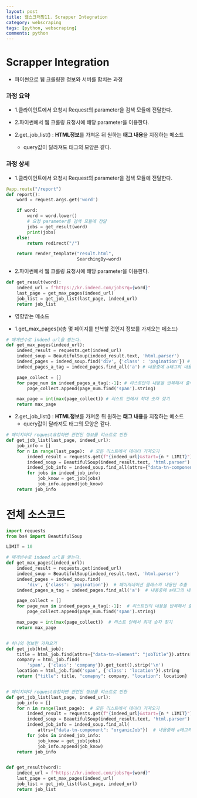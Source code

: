 ```yaml
---
layout: post
title: 웹스크래핑11. Scrapper Integration
category: webscraping
tags: [python, webscraping]
comments: python
---
```


# Scrapper Integration

- 파이썬으로 웹 크롤링한 정보와 서버를 합치는 과정

### 과정 요약

- 1.클라이언트에서 요청시 Request의 parameter을 검색 모듈에 전달한다.

- 2.파이썬에서 웹 크롤링 요청시에 해당 parameter을 이용한다. 

- 2.get_job_list() : **HTML정보**를 가져온 뒤 원하는 **태그 내용**을 지정하는 메소드
    - query값이 달라져도 태그의 모양은 같다.

### 과정 상세

- 1.클라이언트에서 요청시 Request의 parameter을 검색 모듈에 전달한다.

```python
@app.route("/report")
def report():
    word = request.args.get('word')

    if word:
        word = word.lower()
        # 요청 parameter를 검색 모듈에 전달
        jobs = get_result(word)
        print(jobs)
    else:
        return redirect("/")

    return render_template("result.html",
                           SearchingBy=word)
```

- 2.파이썬에서 웹 크롤링 요청시에 해당 parameter을 이용한다. 

```python
def get_result(word):
    indeed_url = f"https://kr.indeed.com/jobs?q={word}"
    last_page = get_max_pages(indeed_url)
    job_list = get_job_list(last_page, indeed_url)
    return job_list
```


- 영향받는 메소드

- 1.get_max_pages()(총 몇 페이지를 반복할 것인지 정보를 가져오는 메소드)

```python
# 매개변수로 indeed url을 받는다.
def get_max_pages(indeed_url):
    indeed_result = requests.get(indeed_url)
    indeed_soup = BeautifulSoup(indeed_result.text, 'html.parser')
    indeed_pages = indeed_soup.find('div', {'class' : 'pagination'}) # 페이지네이션 클래스의 내용만 추출
    indeed_pages_a_tag = indeed_pages.find_all('a') # 내용중에 a태그의 내용만 리스트로 반환

    page_collect = []
    for page_num in indeed_pages_a_tag[:-1]: # 리스트안의 내용을 반복해서 출력
        page_collect.append(page_num.find('span').string)

    max_page = int(max(page_collect)) # 리스트 안에서 최대 숫자 찾기
    return max_page
```

- 2.get_job_list() : **HTML정보**를 가져온 뒤 원하는 **태그 내용**을 지정하는 메소드
    - query값이 달라져도 태그의 모양은 같다.

```python
# 페이지마다 request요청하면 관련된 정보를 리스트로 반환
def get_job_list(last_page, indeed_url):
    job_info = []
    for n in range(last_page):  # 모든 리스트에서 데이터 가져오기
        indeed_result = requests.get(f"{indeed_url}&start={n * LIMIT}")
        indeed_soup = BeautifulSoup(indeed_result.text, 'html.parser')
        indeed_job_info = indeed_soup.find_all(attrs={"data-tn-component": "organicJob"})  # 내용중에 a태그의 내용만 리스트로 반환
        for jobs in indeed_job_info:
            job_know = get_job(jobs)
            job_info.append(job_know)
    return job_info
```


# 전체 소스코드

```python
import requests
from bs4 import BeautifulSoup

LIMIT = 10

# 매개변수로 indeed url을 받는다.
def get_max_pages(indeed_url):
    indeed_result = requests.get(indeed_url)
    indeed_soup = BeautifulSoup(indeed_result.text, 'html.parser')
    indeed_pages = indeed_soup.find(
        'div', {'class': 'pagination'})  # 페이지네이션 클래스의 내용만 추출
    indeed_pages_a_tag = indeed_pages.find_all('a')  # 내용중에 a태그의 내용만 리스트로 반환

    page_collect = []
    for page_num in indeed_pages_a_tag[:-1]:  # 리스트안의 내용을 반복해서 출력
        page_collect.append(page_num.find('span').string)

    max_page = int(max(page_collect))  # 리스트 안에서 최대 숫자 찾기
    return max_page


# 하나의 정보만 가져오기
def get_job(html_job):
    title = html_job.find(attrs={"data-tn-element": "jobTitle"}).attrs['title']
    company = html_job.find(
        'span', {'class': 'company'}).get_text().strip('\n')
    location = html_job.find('span', {'class': 'location'}).string
    return {"title": title, "comapny": company, "location": location}


# 페이지마다 request요청하면 관련된 정보를 리스트로 반환
def get_job_list(last_page, indeed_url):
    job_info = []
    for n in range(last_page):  # 모든 리스트에서 데이터 가져오기
        indeed_result = requests.get(f"{indeed_url}&start={n * LIMIT}")
        indeed_soup = BeautifulSoup(indeed_result.text, 'html.parser')
        indeed_job_info = indeed_soup.find_all(
            attrs={"data-tn-component": "organicJob"})  # 내용중에 a태그의 내용만 리스트로 반환
        for jobs in indeed_job_info:
            job_know = get_job(jobs)
            job_info.append(job_know)
    return job_info


def get_result(word):
    indeed_url = f"https://kr.indeed.com/jobs?q={word}"
    last_page = get_max_pages(indeed_url)
    job_list = get_job_list(last_page, indeed_url)
    return job_list
```